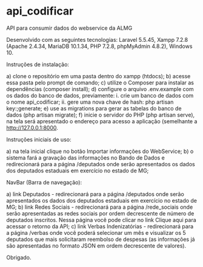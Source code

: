 # api_codificar
API para consumir dados do webservice da ALMG

Desenvolvido com as seguintes tecnologias: Laravel 5.5.45, Xampp 7.2.8 (Apache 2.4.34, MariaDB 10.1.34, PHP 7.2.8, phpMyAdmin 4.8.2), Windows 10.

Instruções de instalação:

a) clone o repositório em uma pasta dentro do xampp (htdocs);
b) acesse essa pasta pelo prompt de comando;
c) utilize o Composer para instalar as dependências (composer install);
d) configure o arquivo .env.example com os dados do banco de dados, previamente:
   i. crie um banco de dados com o nome api_codificar;
  ii. gere uma nova chave de hash: php artisan key:;generate;
e) use as migrations para gerar as tabelas do banco de dados (php artisan migrate);
f) inicie o servidor do PHP (php artisan serve), na tela será apresentado o endereço para acesso a aplicação (semelhante a 
<http://127.0.0.1:8000>.

Instruções iniciais de uso:

a) na tela inicial clique no botão Importar informações do WebService;
b) o sistema fará a gravação das informações no Bando de Dados e redirecionará para a página /deputados onde serão apresentados os dados dos deputados estaduais em exercício no estado de MG;

NavBar (Barra de navegação):

a) link Deputados - redirecionará para a página /deputados onde serão apresentados os dados dos deputados estaduais em exercício no estado de MG;
b) link Redes Sociais - redirecionará para a página /rede_sociais onde serão apresentadas as redes sociais por ordem decrescente de número de deputados inscritos. Nessa página você pode clicar no link Clique aqui para acessar o retorno da API;
c) link Verbas Indenizatórias - redirecionará para a página /verbas onde você poderá selecionar um mês e visualizar os 5 deputados que mais solicitaram reembolso de despesas (as informações já são apresentadas no formato JSON em ordem decrescente de valores).

Obrigado.
